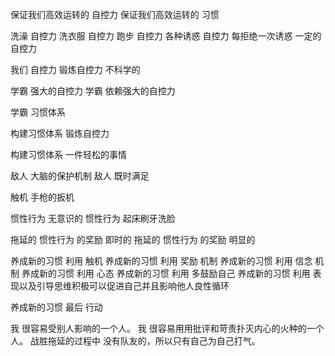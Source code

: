 
保证我们高效运转的 <!-- 不是 --> 自控力
保证我们高效运转的 <!-- 是 --> 习惯

洗澡 <!-- 需要 --> 自控力
洗衣服 <!-- 需要 --> 自控力
跑步 <!-- 需要 --> 自控力
各种诱惑 <!-- 需要 --> 自控力
每拒绝一次诱惑 <!-- 就会消耗 --> 一定的自控力

我们 <!-- 不能依赖 --> 自控力
锻炼自控力 <!-- 是 --> 不科学的

学霸 <!-- 没有 --> 强大的自控力
学霸 <!-- 也没有 --> 依赖强大的自控力

学霸 <!-- 依赖的是 --> 习惯体系

构建习惯体系 <!-- 远大于 --> 锻炼自控力

构建习惯体系 <!-- 不是 --> 一件轻松的事情


敌人 <!-- 是 --> 大脑的保护机制
敌人 <!-- 惯用伎俩 --> 既时满足


触机 <!-- 类似 --> 手枪的扳机

惯性行为 <!-- 是 --> 无意识的
惯性行为 <!-- 类似 --> 起床刷牙洗脸

拖延的 惯性行为 的奖励 <!-- 是 --> 即时的
拖延的 惯性行为 的奖励 <!-- 是 --> 明显的

养成新的习惯 <!-- 可以 --> 利用 触机
养成新的习惯 <!-- 可以 --> 利用 奖励 机制
养成新的习惯 <!-- 可以 --> 利用 信念 机制
养成新的习惯 <!-- 可以 --> 利用 心态
养成新的习惯 <!-- 可以 --> 利用 多鼓励自己
养成新的习惯 <!-- 可以 --> 利用 表现以及引导思维积极可以促进自己并且影响他人良性循环

养成新的习惯 最后 <!-- 是 --> 行动

我 <!-- 是 --> 很容易受别人影响的一个人。
我 <!-- 也是 --> 很容易用用批评和苛责扑灭内心的火种的一个人。
战胜拖延的过程中 <!-- 是 --> 没有队友的，所以只有自己为自己打气。